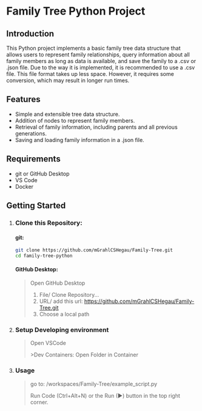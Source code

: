 # Family Tree Python Project

## Introduction

This Python project implements a basic family tree data structure that allows users to represent family relationships, query information about all family members as long as data is available, and save the family to a .csv or .json file. Due to the way it is implemented, it is recommended to use a .csv file. This file format takes up less space. However, it requires some conversion, which may result in longer run times.

## Features

- Simple and extensible tree data structure.
- Addition of nodes to represent family members.
- Retrieval of family information, including parents and all previous generations.
- Saving and loading family information in a .json file.

## Requirements
   - git or GitHub Desktop
   - VS Code
   - Docker

## Getting Started

1. ### **Clone this Repository:**
   #### git:
   ```bash
   git clone https://github.com/mGrahlCSHegau/Family-Tree.git
   cd family-tree-python
   ```
   #### GitHub Desktop:
   >Open GitHub Desktop
   >
   >  1. File/ Clone Repository...
   >  2. URL/ add this url: https://github.com/mGrahlCSHegau/Family-Tree.git
   >  3. Choose a local path

2. ### **Setup Developing environment**
   >Open VSCode
   >
   >\>Dev Containers: Open Folder in Container

3. ### **Usage**
   >go to:
   >/workspaces/Family-Tree/example_script.py
   >
   >Run Code (Ctrl+Alt+N) or the Run (▶) button in the top right corner.